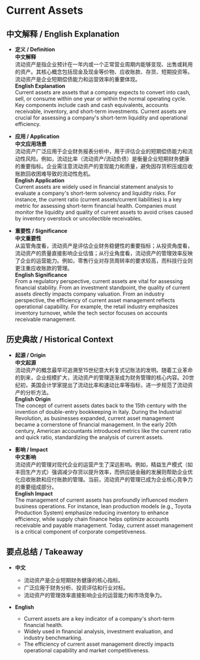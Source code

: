 # Current Assets

## 中文解释 / English Explanation

* **定义 / Definition**  
  **中文解释**  
  流动资产是指企业预计在一年内或一个正常营业周期内能够变现、出售或耗用的资产。其核心概念包括现金及现金等价物、应收账款、存货、短期投资等。流动资产是企业短期偿债能力和运营效率的重要体现。  
  **English Explanation**  
  Current assets are assets that a company expects to convert into cash, sell, or consume within one year or within the normal operating cycle. Key components include cash and cash equivalents, accounts receivable, inventory, and short-term investments. Current assets are crucial for assessing a company's short-term liquidity and operational efficiency.

* **应用 / Application**  
  **中文应用场景**  
  流动资产广泛应用于企业财务报表分析中，用于评估企业的短期偿债能力和流动性风险。例如，流动比率（流动资产/流动负债）是衡量企业短期财务健康的重要指标。企业需注意流动资产的变现能力和质量，避免因存货积压或应收账款回收困难导致的流动性危机。  
  **English Application**  
  Current assets are widely used in financial statement analysis to evaluate a company's short-term solvency and liquidity risks. For instance, the current ratio (current assets/current liabilities) is a key metric for assessing short-term financial health. Companies must monitor the liquidity and quality of current assets to avoid crises caused by inventory overstock or uncollectible receivables.

* **重要性 / Significance**  
  **中文重要性**  
  从监管角度看，流动资产是评估企业财务稳健性的重要指标；从投资角度看，流动资产的质量直接影响企业估值；从行业角度看，流动资产的管理效率反映了企业的运营能力。例如，零售行业对存货周转率的要求较高，而科技行业则更注重应收账款的管理。  
  **English Significance**  
  From a regulatory perspective, current assets are vital for assessing financial stability. From an investment standpoint, the quality of current assets directly impacts company valuation. From an industry perspective, the efficiency of current asset management reflects operational capability. For example, the retail industry emphasizes inventory turnover, while the tech sector focuses on accounts receivable management.

## 历史典故 / Historical Context

* **起源 / Origin**  
  **中文起源**  
  流动资产的概念最早可追溯至15世纪意大利复式记账法的发明。随着工业革命的到来，企业规模扩大，流动资产的管理逐渐成为财务管理的核心内容。20世纪初，美国会计学家提出了流动比率和速动比率等指标，进一步规范了流动资产的分析方法。  
  **English Origin**  
  The concept of current assets dates back to the 15th century with the invention of double-entry bookkeeping in Italy. During the Industrial Revolution, as businesses expanded, current asset management became a cornerstone of financial management. In the early 20th century, American accountants introduced metrics like the current ratio and quick ratio, standardizing the analysis of current assets.

* **影响 / Impact**  
  **中文影响**  
  流动资产的管理对现代企业的运营产生了深远影响。例如，精益生产模式（如丰田生产方式）强调减少存货以提升效率，而供应链金融的发展则帮助企业优化应收账款和应付账款的管理。当前，流动资产的管理已成为企业核心竞争力的重要组成部分。  
  **English Impact**  
  The management of current assets has profoundly influenced modern business operations. For instance, lean production models (e.g., Toyota Production System) emphasize reducing inventory to enhance efficiency, while supply chain finance helps optimize accounts receivable and payable management. Today, current asset management is a critical component of corporate competitiveness.

## 要点总结 / Takeaway

* **中文**  
  - 流动资产是企业短期财务健康的核心指标。  
  - 广泛应用于财务分析、投资评估和行业对标。  
  - 流动资产的管理效率直接影响企业的运营能力和市场竞争力。  

* **English**  
  - Current assets are a key indicator of a company's short-term financial health.  
  - Widely used in financial analysis, investment evaluation, and industry benchmarking.  
  - The efficiency of current asset management directly impacts operational capability and market competitiveness.